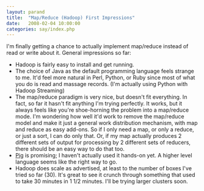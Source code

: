 ```yaml
---
layout: parand
title:  "Map/Reduce (Hadoop) First Impressions"
date:   2008-02-04 10:00:00
categories: say/index.php
---
```

I'm finally getting a chance to actually implement map/reduce instead of read or write about it. General impressions so far:

  * Hadoop is fairly easy to install and get running.
  * The choice of Java as the default programming language feels strange to me. It'd feel more natural in Perl, Python, or Ruby since most of what you do is read and massage records. \(I'm actually using Python with Hadoop Streaming\)
  * The map/reduce paradigm is very nice, but doesn't fit everything. In fact, so far it hasn't fit anything I'm trying perfectly. It works, but it always feels like you're shoe-horning the problem into a map/reduce mode. I'm wondering how well it'd work to remove the map/reduce model and make it just a general work distribution mechanism, with map and reduce as easy add-ons. So if I only need a map, or only a reduce, or just a sort, I can do only that. Or, if my map actually produces 2 different sets of output for processing by 2 different sets of reducers, there should be an easy way to do that too.
  * [Pig](http://incubator.apache.org/pig/) is promising; I haven't actually used it hands-on yet. A higher level language seems like the right way to go.
  * Hadoop does scale as advertised, at least to the number of boxes I've tried so far \(30\). It's great to see it crunch through something that used to take 30 minutes in 1 1/2 minutes. I'll be trying larger clusters soon.
